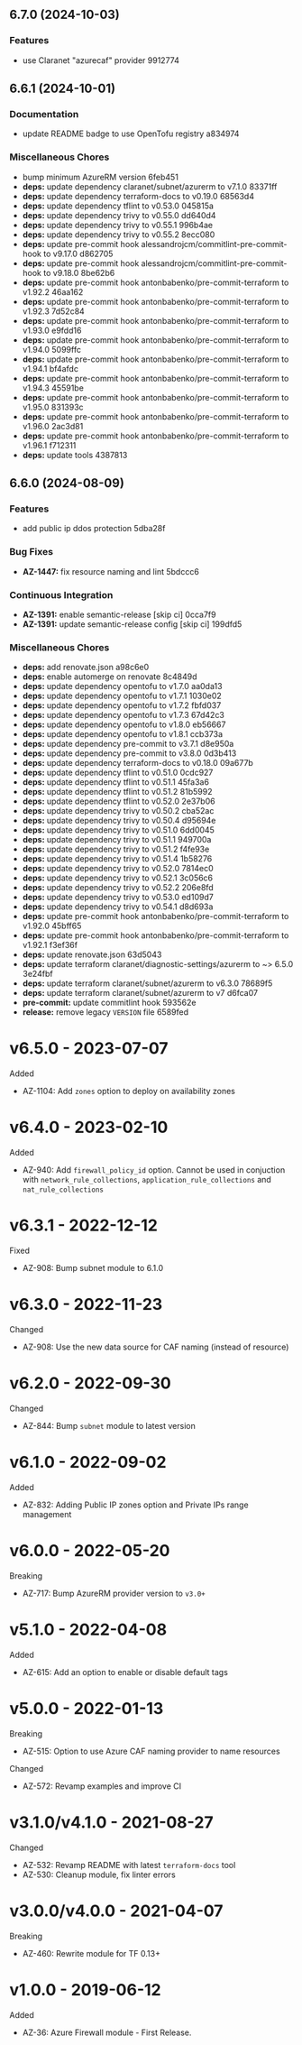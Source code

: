 ## 6.7.0 (2024-10-03)

### Features

* use Claranet "azurecaf" provider 9912774

## 6.6.1 (2024-10-01)

### Documentation

* update README badge to use OpenTofu registry a834974

### Miscellaneous Chores

* bump minimum AzureRM version 6feb451
* **deps:** update dependency claranet/subnet/azurerm to v7.1.0 83371ff
* **deps:** update dependency terraform-docs to v0.19.0 68563d4
* **deps:** update dependency tflint to v0.53.0 045815a
* **deps:** update dependency trivy to v0.55.0 dd640d4
* **deps:** update dependency trivy to v0.55.1 996b4ae
* **deps:** update dependency trivy to v0.55.2 8ecc080
* **deps:** update pre-commit hook alessandrojcm/commitlint-pre-commit-hook to v9.17.0 d862705
* **deps:** update pre-commit hook alessandrojcm/commitlint-pre-commit-hook to v9.18.0 8be62b6
* **deps:** update pre-commit hook antonbabenko/pre-commit-terraform to v1.92.2 46aa162
* **deps:** update pre-commit hook antonbabenko/pre-commit-terraform to v1.92.3 7d52c84
* **deps:** update pre-commit hook antonbabenko/pre-commit-terraform to v1.93.0 e9fdd16
* **deps:** update pre-commit hook antonbabenko/pre-commit-terraform to v1.94.0 5099ffc
* **deps:** update pre-commit hook antonbabenko/pre-commit-terraform to v1.94.1 bf4afdc
* **deps:** update pre-commit hook antonbabenko/pre-commit-terraform to v1.94.3 45591be
* **deps:** update pre-commit hook antonbabenko/pre-commit-terraform to v1.95.0 831393c
* **deps:** update pre-commit hook antonbabenko/pre-commit-terraform to v1.96.0 2ac3d81
* **deps:** update pre-commit hook antonbabenko/pre-commit-terraform to v1.96.1 f712311
* **deps:** update tools 4387813

## 6.6.0 (2024-08-09)


### Features

* add public ip ddos protection 5dba28f


### Bug Fixes

* **AZ-1447:** fix resource naming and lint 5bdccc6


### Continuous Integration

* **AZ-1391:** enable semantic-release [skip ci] 0cca7f9
* **AZ-1391:** update semantic-release config [skip ci] 199dfd5


### Miscellaneous Chores

* **deps:** add renovate.json a98c6e0
* **deps:** enable automerge on renovate 8c4849d
* **deps:** update dependency opentofu to v1.7.0 aa0da13
* **deps:** update dependency opentofu to v1.7.1 1030e02
* **deps:** update dependency opentofu to v1.7.2 fbfd037
* **deps:** update dependency opentofu to v1.7.3 67d42c3
* **deps:** update dependency opentofu to v1.8.0 eb56667
* **deps:** update dependency opentofu to v1.8.1 ccb373a
* **deps:** update dependency pre-commit to v3.7.1 d8e950a
* **deps:** update dependency pre-commit to v3.8.0 0d3b413
* **deps:** update dependency terraform-docs to v0.18.0 09a677b
* **deps:** update dependency tflint to v0.51.0 0cdc927
* **deps:** update dependency tflint to v0.51.1 45fa3a6
* **deps:** update dependency tflint to v0.51.2 81b5992
* **deps:** update dependency tflint to v0.52.0 2e37b06
* **deps:** update dependency trivy to v0.50.2 cba52ac
* **deps:** update dependency trivy to v0.50.4 d95694e
* **deps:** update dependency trivy to v0.51.0 6dd0045
* **deps:** update dependency trivy to v0.51.1 949700a
* **deps:** update dependency trivy to v0.51.2 f4fe93e
* **deps:** update dependency trivy to v0.51.4 1b58276
* **deps:** update dependency trivy to v0.52.0 7814ec0
* **deps:** update dependency trivy to v0.52.1 3c056c6
* **deps:** update dependency trivy to v0.52.2 206e8fd
* **deps:** update dependency trivy to v0.53.0 ed109d7
* **deps:** update dependency trivy to v0.54.1 d8d693a
* **deps:** update pre-commit hook antonbabenko/pre-commit-terraform to v1.92.0 45bff65
* **deps:** update pre-commit hook antonbabenko/pre-commit-terraform to v1.92.1 f3ef36f
* **deps:** update renovate.json 63d5043
* **deps:** update terraform claranet/diagnostic-settings/azurerm to ~> 6.5.0 3e24fbf
* **deps:** update terraform claranet/subnet/azurerm to v6.3.0 78689f5
* **deps:** update terraform claranet/subnet/azurerm to v7 d6fca07
* **pre-commit:** update commitlint hook 593562e
* **release:** remove legacy `VERSION` file 6589fed

# v6.5.0 - 2023-07-07

Added
  * AZ-1104: Add `zones` option to deploy on availability zones

# v6.4.0 - 2023-02-10

Added
  * AZ-940: Add `firewall_policy_id` option. Cannot be used in conjuction with `network_rule_collections`, `application_rule_collections` and `nat_rule_collections`

# v6.3.1 - 2022-12-12

Fixed
  * AZ-908: Bump subnet module to 6.1.0

# v6.3.0 - 2022-11-23

Changed
  * AZ-908: Use the new data source for CAF naming (instead of resource)

# v6.2.0 - 2022-09-30

Changed
  * AZ-844: Bump `subnet` module to latest version

# v6.1.0 - 2022-09-02

Added
 * AZ-832: Adding Public IP zones option and Private IPs range management

# v6.0.0 - 2022-05-20

Breaking
  * AZ-717: Bump AzureRM provider version to `v3.0+`

# v5.1.0 - 2022-04-08

Added
  * AZ-615: Add an option to enable or disable default tags

# v5.0.0 - 2022-01-13

Breaking
  * AZ-515: Option to use Azure CAF naming provider to name resources

Changed
  * AZ-572: Revamp examples and improve CI

# v3.1.0/v4.1.0 - 2021-08-27

Changed
  * AZ-532: Revamp README with latest `terraform-docs` tool
  * AZ-530: Cleanup module, fix linter errors

# v3.0.0/v4.0.0 - 2021-04-07

Breaking
  * AZ-460: Rewrite module for TF 0.13+

# v1.0.0 - 2019-06-12

Added
  * AZ-36: Azure Firewall module - First Release.
